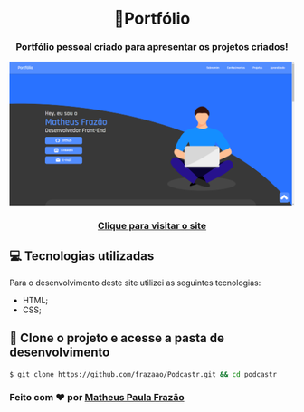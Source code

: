 <h1 align="center">
  <br>🚀Portfólio
</h1>

<h3 align="center">
  Portfólio pessoal criado para apresentar os projetos criados! 
</h3>

<img src="https://github.com/frazaao/Portfolio/blob/main/images/portfolio.PNG" alt="Projeto">

<h3 align="center"><a href="https://matheusfrazao.vercel.app/">Clique para visitar o site</a></h3>


## 💻 Tecnologias utilizadas
Para o desenvolvimento deste site utilizei as seguintes tecnologias:

- HTML;
- CSS;

## 🔗 Clone o projeto e acesse a pasta de desenvolvimento

```bash
$ git clone https://github.com/frazaao/Podcastr.git && cd podcastr
```

<h3>
    Feito com ❤️ por <a href="https://www.linkedin.com/in/matheus-paula-frazao-5b7284202/">Matheus Paula Frazão</a>
</h3>
